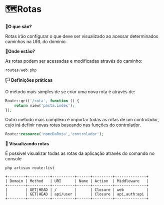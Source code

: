 # 🗺️Rotas

**🔎O que são?**

Rotas irão configurar o que deve ser visualizado ao acessar determinados caminhos na URL do domínio.

**📌Onde estão?**

As rotas podem ser acessadas e modificadas através do caminho:

```php
routes/web.php
```

**🏳️ Definições práticas**

O método mais simples de se criar uma nova rota é através de:

```php
Route::get('/rota', function () {
    return view('pasta.index');
});
```

Outro método mais complexo é importar todas as rotas de um controlador, cujo irá definir novas rotas baseando nas funções do controlador.

```php
Route::resource('nomeDaRota','controlador');
```

**👀 Visualizando rotas**

É possível visualizar todas as rotas da aplicação através do comando no console

```
php artisan route:list
```

```
+--------+----------+----------+------+---------+--------------+
| Domain | Method   | URI      | Name | Action  | Middleware   |
+--------+----------+----------+------+---------+--------------+
|        | GET|HEAD | /        |      | Closure | web          |
|        | GET|HEAD | api/user |      | Closure | api,auth:api |
+--------+----------+----------+------+---------+--------------+
```

